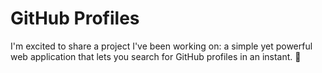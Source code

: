 # GitHub Profiles
 I'm excited to share a project I've been working on: a simple yet powerful web application that lets you search for GitHub profiles in an instant. 🚀
